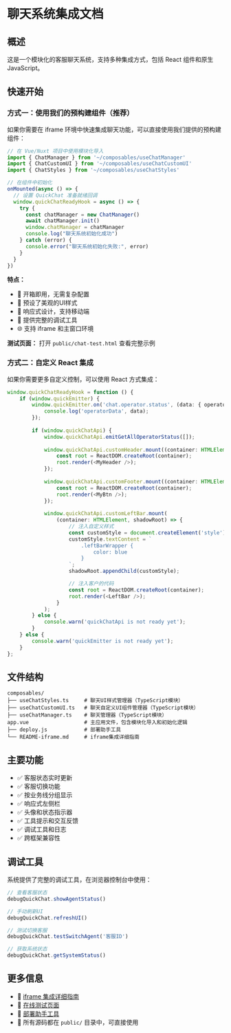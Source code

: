 # 聊天系统集成文档

## 概述

这是一个模块化的客服聊天系统，支持多种集成方式，包括 React 组件和原生 JavaScript。

## 快速开始

### 方式一：使用我们的预构建组件（推荐）

如果你需要在 iframe 环境中快速集成聊天功能，可以直接使用我们提供的预构建组件：

```typescript
// 在 Vue/Nuxt 项目中使用模块化导入
import { ChatManager } from '~/composables/useChatManager'
import { ChatCustomUI } from '~/composables/useChatCustomUI'
import { ChatStyles } from '~/composables/useChatStyles'

// 在组件中初始化
onMounted(async () => {
  // 设置 QuickChat 准备就绪回调
  window.quickChatReadyHook = async () => {
    try {
      const chatManager = new ChatManager()
      await chatManager.init()
      window.chatManager = chatManager
      console.log("聊天系统初始化成功")
    } catch (error) {
      console.error("聊天系统初始化失败:", error)
    }
  }
})
```

**特点：**
- 🚀 开箱即用，无需复杂配置
- 🎨 预设了美观的UI样式
- 📱 响应式设计，支持移动端
- 🔧 提供完整的调试工具
- 🌐 支持 iframe 和主窗口环境

**测试页面：** 打开 `public/chat-test.html` 查看完整示例

### 方式二：自定义 React 集成

如果你需要更多自定义控制，可以使用 React 方式集成：

```ts
window.quickChatReadyHook = function () {
    if (window.quickEmitter) {
        window.quickEmitter.on('chat.operator.status', (data: { operatorUserIdStatus: Record<string, number> }) => {
            console.log('operatorData', data);
        });
        
        if (window.quickChatApi) {
            window.quickChatApi.emitGetAllOperatorStatus([]);
            
            window.quickChatApi.customHeader.mount((container: HTMLElement) => {
                const root = ReactDOM.createRoot(container);
                root.render(<MyHeader />);
            });
            
            window.quickChatApi.customFooter.mount((container: HTMLElement) => {
                const root = ReactDOM.createRoot(container);
                root.render(<MyBtn />);
            });
            
            window.quickChatApi.customLeftBar.mount(
                (container: HTMLElement, shadowRoot) => {
                    // 注入自定义样式
                    const customStyle = document.createElement('style');
                    customStyle.textContent = `
                        .leftBarWrapper {
                            color: blue
                        }
                    `;
                    shadowRoot.appendChild(customStyle);

                    // 注入客户的代码
                    const root = ReactDOM.createRoot(container);
                    root.render(<LeftBar />);
                }
            );
        } else {
            console.warn('quickChatApi is not ready yet');
        }
    } else {
        console.warn('quickEmitter is not ready yet');
    }
};
```

## 文件结构

```
composables/
├── useChatStyles.ts     # 聊天UI样式管理器（TypeScript模块）
├── useChatCustomUI.ts   # 聊天自定义UI组件管理器（TypeScript模块）
├── useChatManager.ts    # 聊天管理器（TypeScript模块）
app.vue                  # 主应用文件，包含模块化导入和初始化逻辑
├── deploy.js            # 部署助手工具
└── README-iframe.md     # iframe集成详细指南
```

## 主要功能

- ✅ 客服状态实时更新
- ✅ 客服切换功能
- ✅ 按业务线分组显示
- ✅ 响应式左侧栏
- ✅ 头像和状态指示器
- ✅ 工具提示和交互反馈
- ✅ 调试工具和日志
- ✅ 跨框架兼容性

## 调试工具

系统提供了完整的调试工具，在浏览器控制台中使用：

```javascript
// 查看客服状态
debugQuickChat.showAgentStatus()

// 手动刷新UI
debugQuickChat.refreshUI()

// 测试切换客服
debugQuickChat.testSwitchAgent('客服ID')

// 获取系统状态
debugQuickChat.getSystemStatus()
```

## 更多信息

- 📖 [iframe 集成详细指南](public/README-iframe.md)
- 🧪 [在线测试页面](public/chat-test.html)
- 🚀 [部署助手工具](public/deploy.js)
- 🔧 所有源码都在 `public/` 目录中，可直接使用